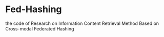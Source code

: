 # Fed-Hashing
the code of Research on Information Content Retrieval Method Based on  Cross-modal Federated Hashing
